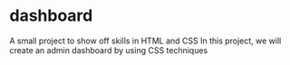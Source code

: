# dashboard
A small project to show off skills in HTML and CSS
In this project, we will create an admin dashboard by using CSS techniques